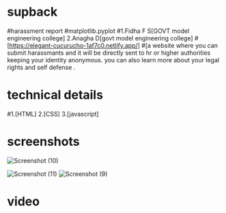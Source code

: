 # supback
#harassment report
#matplotlib.pyplot
#1.Fidha F S[GOVT model engineering college]
 2.Anagha D[govt model engineering college]
#[https://elegant-cucurucho-1af7c0.netlify.app/]
#[a website where you can submit harassmants and it will be directly sent to hr or higher authorities keeping your identity anonymous. you can also learn more about your legal rights and self defense .
# technical details
#1.[HTML]
 2.[CSS]
 3.[javascript]
 # screenshots
 
 ![Screenshot (10)](https://github.com/user-attachments/assets/263bca5d-5e6a-4a5c-946a-b3eb83fb3eda)

![Screenshot (11)](https://github.com/user-attachments/assets/baf983a5-e5c1-440b-bfa8-1f6cad6e16bc)
![Screenshot (9)](https://github.com/user-attachments/assets/449a4bbb-5e22-4dc2-bc02-0c6ddd606608)

# video

